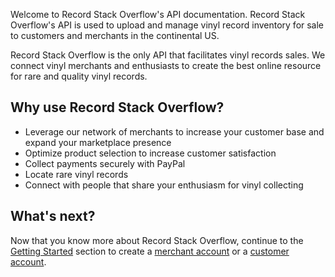 Welcome to Record Stack Overflow's API documentation. Record Stack Overflow's API is used to upload and manage vinyl record inventory for sale to customers and merchants in the continental US.

Record Stack Overflow is the only API that facilitates vinyl records sales. We connect vinyl merchants and enthusiasts to create the best online resource for rare and quality vinyl records.

## Why use Record Stack Overflow?

- Leverage our network of merchants to increase your customer base and expand your marketplace presence
- Optimize product selection to increase customer satisfaction 
- Collect payments securely with PayPal
- Locate rare vinyl records
- Connect with people that share your enthusiasm for vinyl collecting

## What's next?

Now that you know more about Record Stack Overflow, continue to the [Getting Started](getting-started/authentication.md) section to create a [merchant account](getting-started/merchant-account.md) or a [customer account](getting-started/customer-account.md).